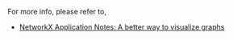 For more info, please refer to,

- [NetworkX Application Notes: A better way to visualize graphs](http://sparkandshine.net/networkx-application-notes-a-better-way-to-visualize-graphs/)